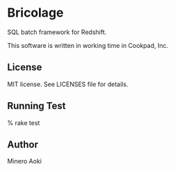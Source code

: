 # Bricolage

SQL batch framework for Redshift.

This software is written in working time in Cookpad, Inc.

## License

MIT license.
See LICENSES file for details.

## Running Test

% rake test

## Author

Minero Aoki
